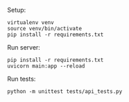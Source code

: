Setup:

```shell
virtualenv venv
source venv/bin/activate
pip install -r requirements.txt
```

Run server:

```shell
pip install -r requirements.txt
uvicorn main:app --reload
```

Run tests:

```shell
python -m unittest tests/api_tests.py
```